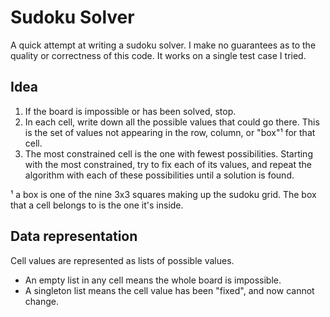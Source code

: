 # Sudoku Solver

A quick attempt at writing a sudoku solver.
I make no guarantees as to the quality or correctness of this code.
It works on a single test case I tried.

## Idea

1. If the board is impossible or has been solved, stop.
2. In each cell, write down all the possible values that could go there.
   This is the set of values not appearing in the row, column, or "box"¹ for
   that cell.
3. The most constrained cell is the one with fewest possibilities.
   Starting with the most constrained, try to fix each of its values,
   and repeat the algorithm with each of these possibilities until 
   a solution is found.

¹ a box is one of the nine 3x3 squares making up the sudoku grid.
  The box that a cell belongs to is the one it's inside.

## Data representation

Cell values are represented as lists of possible values.

* An empty list in any cell means the whole board is impossible.
* A singleton list means the cell value has been "fixed", and now cannot
  change.
